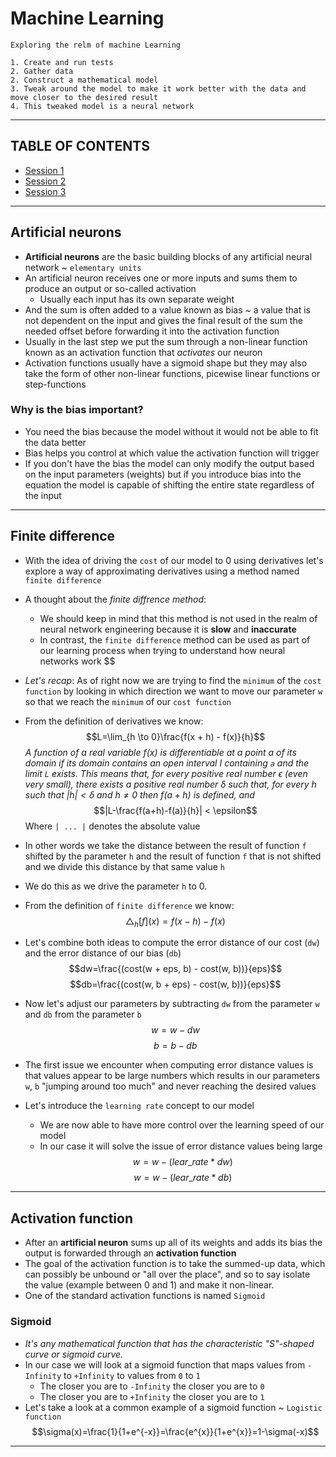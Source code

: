 # Machine Learning 

```
Exploring the relm of machine Learning

1. Create and run tests
2. Gather data
2. Construct a mathematical model 
3. Tweak around the model to make it work better with the data and move closer to the desired result
4. This tweaked model is a neural network
```

---

## TABLE OF CONTENTS

* [Session 1](./session_1/README.md) 
* [Session 2](./session_2/README.md) 
* [Session 3](./session_3/README.md) 

---

## Artificial neurons
* **Artificial neurons** are the basic building blocks of any artificial neural network ~ `elementary units`
* An artificial neuron receives one or more inputs and sums them to produce an output or so-called activation
    * Usually each input has its own separate weight
* And the sum is often added to a value known as bias ~ a value that is not dependent on the input and gives the final result of the sum the needed offset before forwarding it into the activation function
* Usually in the last step we put the sum through a non-linear function known as an activation function that *activates* our neuron 
 * Activation functions usually have a sigmoid shape but they may also take the form of other non-linear functions, picewise linear functions or step-functions


### Why is the bias important?
* You need the bias because the model without it would not be able to fit the data better
* Bias helps you control at which value the activation function will trigger
* If you don't have the bias the model can only modify the output based on the input parameters (weights) but if you introduce bias into the equation the model is capable of shifting the entire state regardless of the input
---

## Finite difference
* With the idea of driving the `cost` of our model to 0 using derivatives let's explore a way of approximating derivatives using a method named `finite difference`

* A thought about the *finite diffrence method*: 
    * We should keep in mind that this method is not used in the realm of neural network engineering because it is **slow** and **inaccurate**
    * In contrast, the `finite difference` method can be used as part of our learning process when trying to understand how neural networks work
$$\$$
* *Let's recap*:  As of right now we are trying to find the `minimum` of the `cost function` by looking in which direction we want to move our parameter `w` so that we reach the `minimum` of our `cost function`

* From the definition of derivatives we know:
    $$L=\lim_{h \to 0}\frac{f(x + h) - f(x)}{h}$$ 
    *A function of a real variable f(x) is differentiable at a point a of its domain if its domain contains an open interval I containing `a` and the limit `L` exists. This means that, for every positive real number $\epsilon$ (even very small), there exists a positive real number $\delta$ such that, for every h such that $|h|<\delta$ and $h \neq 0$ then $f(a+h)$ is defined, and*
    $$|L-\frac{f(a+h)-f(a)}{h}| < \epsilon$$
    Where `| ... |` denotes the absolute value

* In other words we take the distance between the result of function `f` shifted by the parameter `h` and the result of function `f` that is not shifted and we divide this distance by that same value `h`
* We do this as we drive the parameter `h` to 0.
      
* From the definition of `finite difference` we know:
$$△_h[f](x)=f(x - h) - f(x)$$

* Let's combine both ideas to compute the error distance of our cost (`dw`) and the error distance of our bias (`db`)
    $$dw=\frac{(cost(w + eps, b) - cost(w, b))}{eps}$$
    $$db=\frac{(cost(w, b + eps) - cost(w, b))}{eps}$$

* Now let's adjust our parameters by subtracting `dw` from the parameter `w` and `db` from the parameter `b` 
    $$w = w - dw$$
    $$b = b - db$$

* The first issue we encounter when computing error distance values is that values appear to be large numbers which results in our parameters `w`, `b` "jumping around too much" and never reaching the desired values

* Let's introduce the `learning rate` concept to our model 
    * We are now able to have more control over the learning speed of our model
    * In our case it will solve the issue of error distance values being large 
    $$w = w - (lear\_rate * dw)$$
    $$w = w - (lear\_rate * db)$$

---

## Activation function
* After an **artificial neuron** sums up all of its weights and adds its bias the output is forwarded through an **activation function** 
* The goal of the activation function is to take the summed-up data, which can possibly be unbound or  "all over the place", and so to say isolate the value (example between 0 and 1) and make it non-linear.
* One of the standard activation functions is named `Sigmoid`

### Sigmoid
* *It's any mathematical function that has the characteristic "S"-shaped curve or sigmoid curve.* 
* In our case we will look at a sigmoid function that maps values from `-Infinity` to `+Infinity` to values from `0` to `1`
    * The closer you are to `-Infinity` the closer you are to `0`
    * The closer you are to `+Infinity` the closer you are to `1`
* Let's take a look at a common example of a sigmoid function ~ `Logistic function`
$$\sigma(x)=\frac{1}{1+e^{-x}}=\frac{e^{x}}{1+e^{x}}=1-\sigma(-x)$$

--- 

